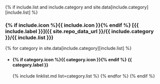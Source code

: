 {% if include.list and include.category and site.data[include.category][include.list] %}
### {% if include.icon %}{{ include.icon }}{% endif %} [{{ include.label }}]({{ site.repo_data_url }}/{{ include.category }}/{{ include.list }})
  {% for category in site.data[include.category][include.list] %}
  - #### {% if category.icon %}{{ category.icon }}{% endif %} **{{ category.label }}**
    {% include linklist.md list=category.list %}
  {% endfor %}
{% endif %}
